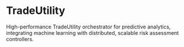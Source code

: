 # TradeUtility
High-performance TradeUtility orchestrator for predictive analytics, integrating machine learning with distributed, scalable risk assessment controllers.
